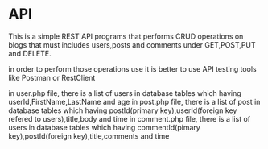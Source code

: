 # API
This is a simple REST API programs that performs CRUD operations on blogs that must includes users,posts and comments under GET,POST,PUT and DELETE.

in order to perform those operations use it is better to use API testing tools like Postman or RestClient

in user.php file, there is a list of users in database tables which having userId,FirstName,LastName and age
in post.php file, there is a list of post in database tables which having postId(primary key),userId(foreign key refered to users),title,body and time
in comment.php file, there is a list of users in database tables which having commentId(pimary key),postId(foreign key),title,comments and time
